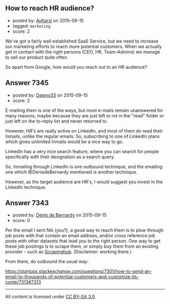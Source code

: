 ## How to reach HR audience?

- posted by: [AyKarsi](https://stackexchange.com/users/67890/aykarsi) on 2015-09-15
- tagged: `marketing`
- score: 2

We've got a fairly well established SaaS Service, but we need to increase our marketing efforts to reach more potential customers. 
When we actually get in contact with the right persons (CEO, HR, Team-Admins) we manage to sell our product quite often. 

So apart from Google, how would you reach out to an HR audience?


## Answer 7345

- posted by: [Dawny33](https://stackexchange.com/users/6444670/dawny33) on 2015-09-15
- score: 2

E-mailing them is one of the ways, but most e-mails remain unanswered for many reasons, maybe because they are just left to rot in the "read" folder or just left on the to-reply list and never returned  to.

However, HR's are really active on LinkedIn, and most of them do read their Inmails, unlike the regular emails. So, subscribing to one of LinkedIn plans which gives unlimited Inmails would be a nice way to go.

LinkedIn has a very nice search feature, where you can search for people specifically with their designation as a search query. 

So, Inmailing through LinkedIn is one outbound technique, and the emailing one which @DenisdeBernardy mentioned is another technique.

However, as the target audience are HR's, I would suggest you invest in the LinkedIn technique.


## Answer 7343

- posted by: [Denis de Bernardy](https://stackexchange.com/users/182468/denis-de-bernardy) on 2015-09-15
- score: 0

Per the email I sent Nik (you?), a good way to reach them is to plow through job posts with that contain an email address, and/or cross reference job posts with other datasets that lead you to the right person. One way to get these job postings is to scrape them, or simply buy them from an existing provider - such as [Scrapinghub](http://scrapinghub.com). (Disclaimer: working there.)

From there, do outbound the usual way:

https://startups.stackexchange.com/questions/7301/how-to-send-an-email-to-thousands-of-potential-customers-and-customize-its-conte/7313#7313




---

All content is licensed under [CC BY-SA 3.0](https://creativecommons.org/licenses/by-sa/3.0/).
